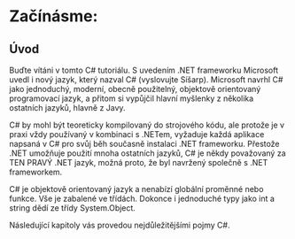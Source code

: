 # Začínásme:

## Úvod

Buďte vítáni v tomto C# tutoriálu. S uvedením .NET frameworku Microsoft uvedl i nový jazyk, který nazval C# (vyslovujte Síšarp). Microsoft navrhl C# jako jednoduchý, moderní, obecně použitelný, objektově orientovaný programovací jazyk, a přitom si vypůjčil hlavní myšlenky z několika ostatních jazyků, hlavně z Javy.

C# by mohl být teoreticky kompilovaný do strojového kódu, ale protože je v praxi vždy používaný v kombinaci s .NETem, vyžaduje každá aplikace napsaná v C# pro svůj běh současně instalaci .NET frameworku. Přestože .NET umožňuje použití mnoha ostatních jazyků, C# je někdy považovaný za TEN PRAVÝ .NET jazyk, možná proto, že byl navržený společně s .NET frameworkem.

C# je objektově orientovaný jazyk a nenabízí globální proměnné nebo funkce. Vše je zabalené ve třídách. Dokonce i jednoduché typy jako int a string dědí ze třídy System.Object.

Následující kapitoly vás provedou nejdůležitějšími pojmy C#.